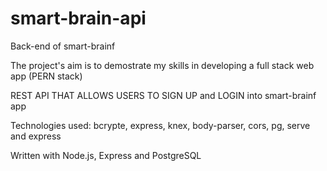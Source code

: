 # smart-brain-api
Back-end of smart-brainf

The project's aim is to demostrate my skills in developing a full stack web app (PERN stack)

REST API THAT ALLOWS USERS TO SIGN UP and LOGIN into smart-brainf app 

Technologies used: bcrypte, express, knex, body-parser, cors, pg, serve and express

Written with Node.js, Express and PostgreSQL
